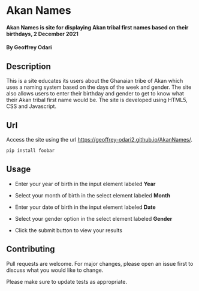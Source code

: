 # Akan Names

#### Akan Names is site for displaying Akan tribal first names based on their birthdays, 2 December 2021
#### By **Geoffrey Odari**


## Description
This is a site educates its users about the Ghanaian tribe of Akan which uses a naming system based on the days of the week and gender. 
The site also allows users to enter their birthday and gender to get to know what their Akan tribal first name would be.  The site is developed using HTML5, CSS and Javascript.

## Url

Access the site using the url https://geoffrey-odari2.github.io/AkanNames/.

```bash
pip install foobar
```

## Usage

- Enter your year of birth in the input element labeled **Year**

- Select your month of birth in the select element labeled **Month**

- Enter your date of birth in the input element labeled **Date**

- Select your gender option in the select element labeled **Gender**

- Click the submit button to view your results

## Contributing
Pull requests are welcome. For major changes, please open an issue first to discuss what you would like to change.

Please make sure to update tests as appropriate.

